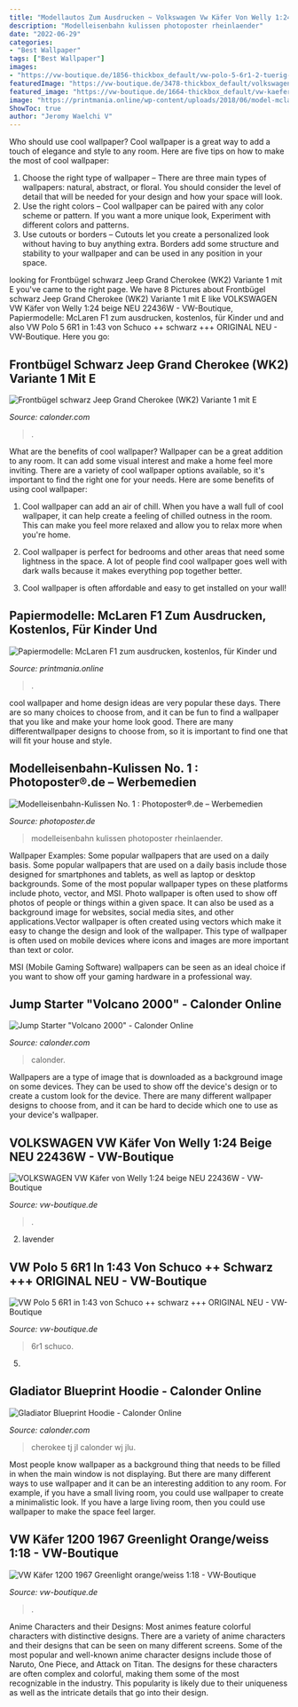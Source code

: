 ```yaml
---
title: "Modellautos Zum Ausdrucken ~ Volkswagen Vw Käfer Von Welly 1:24 Beige Neu 22436w"
description: "Modelleisenbahn kulissen photoposter rheinlaender"
date: "2022-06-29"
categories:
- "Best Wallpaper"
tags: ["Best Wallpaper"]
images:
- "https://vw-boutique.de/1856-thickbox_default/vw-polo-5-6r1-2-tuerig-weiss-143.jpg"
featuredImage: "https://vw-boutique.de/3478-thickbox_default/volkswagen-vw-kaefer-von-welly-124-beige-neu-22436w.jpg"
featured_image: "https://vw-boutique.de/1664-thickbox_default/vw-kaefer-1200-1967-greenlight-orangeweiss.jpg"
image: "https://printmania.online/wp-content/uploads/2018/06/model-mclaren-f11-724x1024.jpg"
ShowToc: true
author: "Jeromy Waelchi V"
---
```



Who should use cool wallpaper?
Cool wallpaper is a great way to add a touch of elegance and style to any room. Here are five tips on how to make the most of cool wallpaper: 
1) Choose the right type of wallpaper – There are three main types of wallpapers: natural, abstract, or floral. You should consider the level of detail that will be needed for your design and how your space will look. 
2) Use the right colors – Cool wallpaper can be paired with any color scheme or pattern. If you want a more unique look, Experiment with different colors and patterns. 
3) Use cutouts or borders – Cutouts let you create a personalized look without having to buy anything extra. Borders add some structure and stability to your wallpaper and can be used in any position in your space.

	

		
looking for Frontbügel schwarz Jeep Grand Cherokee (WK2) Variante 1 mit E you've came to the right page. We have 8 Pictures about Frontbügel schwarz Jeep Grand Cherokee (WK2) Variante 1 mit E like VOLKSWAGEN VW Käfer von Welly 1:24 beige NEU 22436W - VW-Boutique, Papiermodelle: McLaren F1 zum ausdrucken, kostenlos, für Kinder und and also VW Polo 5 6R1 in 1:43 von Schuco ++ schwarz +++ ORIGINAL NEU - VW-Boutique. Here you go:
		
    
## Frontbügel Schwarz Jeep Grand Cherokee (WK2) Variante 1 Mit E

<img loading=lazy src="https://www.calonder.com/shop/15213-large_default/frontbuegel-schwarz-jeep-grand-cherokee-wk2-variante-1-mit-e-pruefzeichen.jpg" onerror="this.onerror=null;this.src='https://tse2.mm.bing.net/th?id=OIP.afrP1nHQu8ygdHnKKFK1dQAAAA&amp;pid=15.1';" alt="Frontbügel schwarz Jeep Grand Cherokee (WK2) Variante 1 mit E">

_Source: calonder.com_

>. 

	

What are the benefits of cool wallpaper?
Wallpaper can be a great addition to any room. It can add some visual interest and make a home feel more inviting. There are a variety of cool wallpaper options available, so it's important to find the right one for your needs. Here are some benefits of using cool wallpaper: 
1. Cool wallpaper can add an air of chill. When you have a wall full of cool wallpaper, it can help create a feeling of chilled outness in the room. This can make you feel more relaxed and allow you to relax more when you're home. 

2. Cool wallpaper is perfect for bedrooms and other areas that need some lightness in the space. A lot of people find cool wallpaper goes well with dark walls because it makes everything pop together better. 

3. Cool wallpaper is often affordable and easy to get installed on your wall!

    
## Papiermodelle: McLaren F1 Zum Ausdrucken, Kostenlos, Für Kinder Und

<img loading=lazy src="https://printmania.online/wp-content/uploads/2018/06/model-mclaren-f11-724x1024.jpg" onerror="this.onerror=null;this.src='https://tse1.mm.bing.net/th?id=OIP.EvSKrW1ZZ0CDmK6joAblSgHaKe&amp;pid=15.1';" alt="Papiermodelle: McLaren F1 zum ausdrucken, kostenlos, für Kinder und">

_Source: printmania.online_

>. 

	

cool wallpaper and home design ideas are very popular these days. There are so many choices to choose from, and it can be fun to find a wallpaper that you like and make your home look good. There are many differentwallpaper designs to choose from, so it is important to find one that will fit your house and style.

    
## Modelleisenbahn-Kulissen No. 1 : Photoposter®.de – Werbemedien

<img loading=lazy src="https://photoposter.de/wp-content/uploads/2012/02/001mobaplakat11.jpg" onerror="this.onerror=null;this.src='https://tse3.mm.bing.net/th?id=OIP.wWwrQsApPziI2tTj-Mq50AHaDc&amp;pid=15.1';" alt="Modelleisenbahn-Kulissen No. 1 : Photoposter®.de – Werbemedien">

_Source: photoposter.de_

>modelleisenbahn kulissen photoposter rheinlaender. 

	

Wallpaper Examples: Some popular wallpapers that are used on a daily basis.
Some popular wallpapers that are used on a daily basis include those designed for smartphones and tablets, as well as laptop or desktop backgrounds. Some of the most popular wallpaper types on these platforms include photo, vector, and MSI. 
Photo wallpaper is often used to show off photos of people or things within a given space. It can also be used as a background image for websites, social media sites, and other applications.Vector wallpaper is often created using vectors which make it easy to change the design and look of the wallpaper. This type of wallpaper is often used on mobile devices where icons and images are more important than text or color. 

MSI (Mobile Gaming Software) wallpapers can be seen as an ideal choice if you want to show off your gaming hardware in a professional way.

    
## Jump Starter &quot;Volcano 2000&quot; - Calonder Online

<img loading=lazy src="https://www.calonder.com/shop/15088-thickbox_default/jump-starter-volcano-2000.jpg" onerror="this.onerror=null;this.src='https://tse2.mm.bing.net/th?id=OIP.siaNKVTPtRg0uMX7eAmP1QHaHa&amp;pid=15.1';" alt="Jump Starter &quot;Volcano 2000&quot; - Calonder Online">

_Source: calonder.com_

>calonder. 

	

Wallpapers are a type of image that is downloaded as a background image on some devices. They can be used to show off the device's design or to create a custom look for the device. There are many different wallpaper designs to choose from, and it can be hard to decide which one to use as your device's wallpaper.

    
## VOLKSWAGEN VW Käfer Von Welly 1:24 Beige NEU 22436W - VW-Boutique

<img loading=lazy src="https://vw-boutique.de/3478-thickbox_default/volkswagen-vw-kaefer-von-welly-124-beige-neu-22436w.jpg" onerror="this.onerror=null;this.src='https://tse3.mm.bing.net/th?id=OIP.OlKcIcMZAes54KkTw-j5SAHaHa&amp;pid=15.1';" alt="VOLKSWAGEN VW Käfer von Welly 1:24 beige NEU 22436W - VW-Boutique">

_Source: vw-boutique.de_

>. 

	

2. lavender 

    
## VW Polo 5 6R1 In 1:43 Von Schuco ++ Schwarz +++ ORIGINAL NEU - VW-Boutique

<img loading=lazy src="https://vw-boutique.de/1856-thickbox_default/vw-polo-5-6r1-2-tuerig-weiss-143.jpg" onerror="this.onerror=null;this.src='https://tse3.mm.bing.net/th?id=OIP.9IhCubIxridrkExElEY7tgHaHa&amp;pid=15.1';" alt="VW Polo 5 6R1 in 1:43 von Schuco ++ schwarz +++ ORIGINAL NEU - VW-Boutique">

_Source: vw-boutique.de_

>6r1 schuco. 

	

5.

    
## Gladiator Blueprint Hoodie - Calonder Online

<img loading=lazy src="https://www.calonder.com/shop/11448-thickbox_default/gladiator-blueprint-hoodie.jpg" onerror="this.onerror=null;this.src='https://tse4.mm.bing.net/th?id=OIP.ZX5mX09EOfe14h3lO-yLdAHaHa&amp;pid=15.1';" alt="Gladiator Blueprint Hoodie - Calonder Online">

_Source: calonder.com_

>cherokee tj jl calonder wj jlu. 

	

Most people know wallpaper as a background thing that needs to be filled in when the main window is not displaying. But there are many different ways to use wallpaper and it can be an interesting addition to any room. For example, if you have a small living room, you could use wallpaper to create a minimalistic look. If you have a large living room, then you could use wallpaper to make the space feel larger.

    
## VW Käfer 1200 1967 Greenlight Orange/weiss 1:18 - VW-Boutique

<img loading=lazy src="https://vw-boutique.de/1664-thickbox_default/vw-kaefer-1200-1967-greenlight-orangeweiss.jpg" onerror="this.onerror=null;this.src='https://tse2.mm.bing.net/th?id=OIP.PIRcUuhzbZ1NuWz2FDBz9AHaHa&amp;pid=15.1';" alt="VW Käfer 1200 1967 Greenlight orange/weiss 1:18 - VW-Boutique">

_Source: vw-boutique.de_

>. 

	

Anime Characters and their Designs: Most animes feature colorful characters with distinctive designs.
There are a variety of anime characters and their designs that can be seen on many different screens. Some of the most popular and well-known anime character designs include those of Naruto, One Piece, and Attack on Titan. The designs for these characters are often complex and colorful, making them some of the most recognizable in the industry. This popularity is likely due to their uniqueness as well as the intricate details that go into their design.


